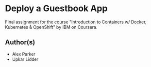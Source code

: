 # Deploy a Guestbook App

Final assignment for the course "Introduction to Containers w/ Docker, Kubernetes & OpenShift" by IBM on Coursera. 

## Author(s)
* Alex Parker
* Upkar Lidder
